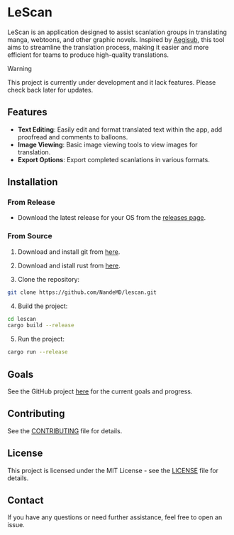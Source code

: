 # LeScan

LeScan is an application designed to assist scanlation groups in translating manga, webtoons, and other graphic novels.
Inspired by [Aegisub](https://github.com/Aegisub/Aegisub), this tool aims to streamline the translation process,
making it easier and more efficient for teams to produce high-quality translations.

> [!WARNING]
> This project is currently under development and it lack features. Please check back later for updates.

## Features
- **Text Editing**: Easily edit and format translated text within the app, add proofread and comments to balloons.
- **Image Viewing**: Basic image viewing tools to view images for translation.
- **Export Options**: Export completed scanlations in various formats.

## Installation

### From Release

- Download the latest release for your OS from the [releases page](https://github.com/NandeMD/lescan/releases).

### From Source

1. Download and install git from [here](https://git-scm.com/downloads).

2. Download and istall rust from [here](https://www.rust-lang.org/tools/install).

3. Clone the repository:

```bash
git clone https://github.com/NandeMD/lescan.git
```

4. Build the project:

```bash
cd lescan
cargo build --release
```

5. Run the project:

```bash
cargo run --release
```

## Goals

See the GitHub project [here](https://github.com/users/NandeMD/projects/3) for the current goals and progress.

## Contributing

See the [CONTRIBUTING](CONTRIBUTING.md) file for details.

## License

This project is licensed under the MIT License - see the [LICENSE](LICENSE) file for details.

## Contact

If you have any questions or need further assistance, feel free to open an issue.